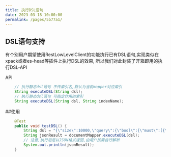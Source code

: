 ```yaml
---
title: 执行DSL语句
date: 2023-03-18 10:00:00
permalink: /pages/5b77a1/
---
```

## DSL语句支持
有个别用户期望使用RestLowLevelClient的功能执行已有DSL语句,实现类似在xpack或者es-head等插件上执行DSL的效果,
所以我们对此封装了开箱即用的执行DSL-API

API
```java
    // 执行静态dsl语句 不传索引名,默认为当前mapper对应索引
    String executeDSL(String dsl);
    // 执行静态dsl语句 可指定作用的索引
    String executeDSL(String dsl, String indexName);
```
##使用

```java
    @Test
    public void testDSL() {
        String dsl = "{\"size\":10000,\"query\":{\"bool\":{\"must\":[{\"term\":{\"title.keyword\":{\"value\":\"测试文档2\",\"boost\":1.0}}}],\"adjust_pure_negative\":true,\"boost\":1.0}}\"track_total_hits\":2147483647}";
        String jsonResult = documentMapper.executeDSL(dsl);
        // 注意,执行后是以JSON格式返回,由用户按需自行解析
        System.out.println(jsonResult);
    }
```
